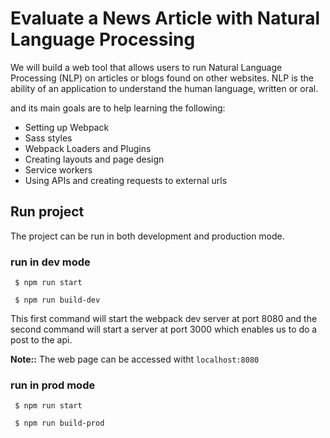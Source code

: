 # Evaluate a News Article with Natural Language Processing

We will build a web tool that allows users to run Natural Language Processing (NLP) on articles or blogs found on other websites. NLP is the ability of an application to understand the human language, written or oral.

and its main goals are to help learning the following:

- Setting up Webpack
- Sass styles
- Webpack Loaders and Plugins
- Creating layouts and page design
- Service workers
- Using APIs and creating requests to external urls


## Run project
The project can be run in both development and production mode.
### run in dev mode
` $ npm run start`

` $ npm run build-dev`

This first command will start the webpack dev server at port 8080 and the second command will start a server at port 3000 
which enables us to do a post to the api.

**Note::** The web page can be accessed witht `localhost:8080`

### run in prod mode
` $ npm run start`

` $ npm run build-prod`
